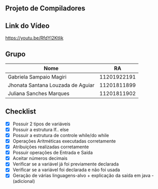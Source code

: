 ## Projeto de Compiladores

## Link do Vídeo
https://youtu.be/RfdYl2Ktlik

## Grupo
<table> 
	<thead>
	<th>Nome</th>
	<th>RA</th>
	</thead>
	<tbody>
	<tr>
		<td>Gabriela Sampaio Magiri</td>
		<td>11201922191</td>
	</tr>
	<tr>
		<td>Jhonata Santana Louzada de Aguiar</td>
		<td>11201811899</td>
	</tr>
	<tr>
		<td>Juliana Sanches Marques</td>
		<td>11201811902</td>
	</tr>
	</tbody>
</table>
 
## Checklist
- [x] Possuir 2 tipos de variáveis  
- [x] Possuir a estrutura If.. else 
- [x] Possuir a estrutura de controle while/do while 
- [x] Operações Aritméticas executadas corretamente 
- [x] Atribuições realizadas corretamente
- [x] Possuir operações de Entrada e Saída
- [x] Aceitar números decimais
- [x] Verificar se a variável já foi previamente declarada
- [x] Verificar se a variável foi declarada e não foi usada
- [x] Geração de várias linguagens-alvo + explicação da saída em java - (adicional)
